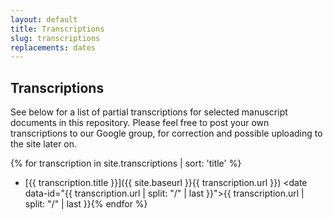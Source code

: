 ```yaml
---
layout: default
title: Transcriptions
slug: transcriptions
replacements: dates
---
```


## Transcriptions

See below for a list of partial transcriptions for selected manuscript documents in this repository. Please feel free to post your own transcriptions to our Google group, for correction and possible uploading to the site later on.

<listing></listing>
{% for transcription in site.transcriptions | sort: 'title' %}
- [{{ transcription.title }}]({{ site.baseurl }}{{ transcription.url }}) <date data-id="{{ transcription.url | split: "/" | last }}">{{ transcription.url | split: "/" | last }}</date>{% endfor %}
